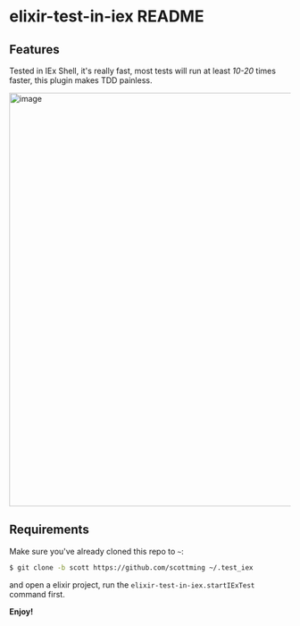 # elixir-test-in-iex README

## Features

Tested in IEx Shell, it's really fast, most tests will run at least *10-20* times faster, this plugin makes TDD painless.

<img width="741" alt="image" src="https://user-images.githubusercontent.com/12830256/203200498-e01683bd-3951-41b2-bd90-1ebbc0e44ed7.png">

## Requirements

Make sure you've already cloned this repo to `~`:

```bash
$ git clone -b scott https://github.com/scottming ~/.test_iex
```

and open a elixir project, run the `elixir-test-in-iex.startIExTest` command first.

**Enjoy!**

